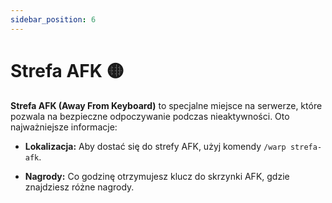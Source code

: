 ```yaml
---
sidebar_position: 6
---
```


# Strefa AFK 🟡

**Strefa AFK (Away From Keyboard)** to specjalne miejsce na serwerze, które pozwala na bezpieczne odpoczywanie podczas nieaktywności. Oto najważniejsze informacje:

- **Lokalizacja:** Aby dostać się do strefy AFK, użyj komendy `/warp strefa-afk`.

- **Nagrody:** Co godzinę otrzymujesz klucz do skrzynki AFK, gdzie znajdziesz różne nagrody.
